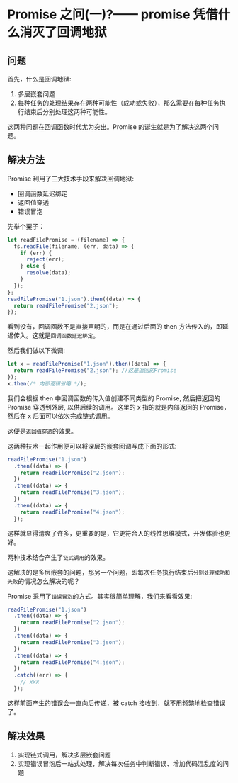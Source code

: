 # Promise 之问(一)?—— promise 凭借什么消灭了回调地狱

## 问题

首先，什么是回调地狱:

1. 多层嵌套问题
2. 每种任务的处理结果存在两种可能性（成功或失败），那么需要在每种任务执行结束后分别处理这两种可能性。

这两种问题在回调函数时代尤为突出。Promise 的诞生就是为了解决这两个问题。

## 解决方法

Promise 利用了三大技术手段来解决回调地狱:

- 回调函数延迟绑定
- 返回值穿透
- 错误冒泡

先举个栗子：

```js
let readFilePromise = (filename) => {
  fs.readFile(filename, (err, data) => {
    if (err) {
      reject(err);
    } else {
      resolve(data);
    }
  });
};
readFilePromise("1.json").then((data) => {
  return readFilePromise("2.json");
});
```

看到没有，回调函数不是直接声明的，而是在通过后面的 then 方法传入的，即延迟传入。这就是`回调函数延迟绑定`。

然后我们做以下微调:

```js
let x = readFilePromise("1.json").then((data) => {
  return readFilePromise("2.json"); //这是返回的Promise
});
x.then(/* 内部逻辑省略 */);
```

我们会根据 then 中回调函数的传入值创建不同类型的 Promise, 然后把返回的 Promise 穿透到外层, 以供后续的调用。这里的 x 指的就是内部返回的 Promise，然后在 x 后面可以依次完成链式调用。

这便是`返回值穿透`的效果。

这两种技术一起作用便可以将深层的嵌套回调写成下面的形式:

```js
readFilePromise("1.json")
  .then((data) => {
    return readFilePromise("2.json");
  })
  .then((data) => {
    return readFilePromise("3.json");
  })
  .then((data) => {
    return readFilePromise("4.json");
  });
```

这样就显得清爽了许多，更重要的是，它更符合人的线性思维模式，开发体验也更好。

两种技术结合产生了`链式调用`的效果。

这解决的是多层嵌套的问题，那另一个问题，即每次任务执行结束后`分别处理成功和失败`的情况怎么解决的呢？

Promise 采用了`错误冒泡`的方式。其实很简单理解，我们来看看效果:

```js
readFilePromise("1.json")
  .then((data) => {
    return readFilePromise("2.json");
  })
  .then((data) => {
    return readFilePromise("3.json");
  })
  .then((data) => {
    return readFilePromise("4.json");
  })
  .catch((err) => {
    // xxx
  });
```

这样前面产生的错误会一直向后传递，被 catch 接收到，就不用频繁地检查错误了。

## 解决效果

1. 实现链式调用，解决多层嵌套问题
2. 实现错误冒泡后一站式处理，解决每次任务中判断错误、增加代码混乱度的问题
